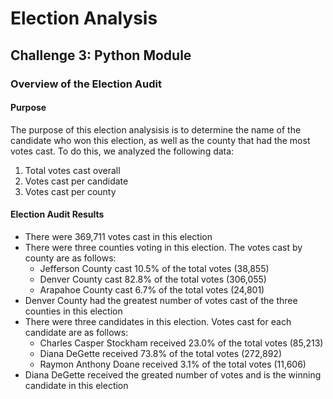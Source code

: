 # Election Analysis
## Challenge 3: Python Module

### Overview of the Election Audit
#### Purpose
The purpose of this election analysisis is to determine the name of the candidate who won this election, as well as the county that had the most votes cast. To do this, we analyzed the following data:
1. Total votes cast overall
2. Votes cast per candidate
3. Votes cast per county
#### Election Audit Results
  - There were 369,711 votes cast in this election
  - There were three counties voting in this election. The votes cast by county are as follows:
    - Jefferson County cast 10.5% of the total votes (38,855)
    - Denver County cast 82.8% of the total votes (306,055)
    - Arapahoe County cast 6.7% of the total votes (24,801)
  - Denver County had the greatest number of votes cast of the three counties in this election
  - There were three candidates in this election. Votes cast for each candidate are as follows:
    - Charles Casper Stockham received 23.0% of the total votes (85,213)
    - Diana DeGette received 73.8% of the total votes (272,892)
    - Raymon Anthony Doane received 3.1% of the total votes (11,606)
  - Diana DeGette received the greated number of votes and is the winning candidate in this election


